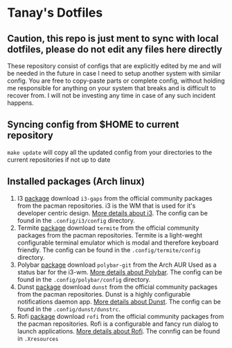 Tanay's Dotfiles
================

Caution, this repo is just ment to sync with local dotfiles, please do not edit any files here directly
-------------------------------------------------------------------------------------------------------

These repository consist of configs that are explicitly edited by me and will be needed in the future in case I need to setup another system with similar config.
You are free to copy-paste parts or complete config, without holding me responsible for anything on your system that breaks and is difficult to recover from. I will not be investing any time in case of any such incident happens.

Syncing config from $HOME to current repository
-----------------------------------------------

`make update` will copy all the updated config from your directories to the current repositories if not up to date

Installed packages (Arch linux)
-------------------------------

1. I3
   [package](https://www.archlinux.org/packages/community/x86_64/i3-gaps/) download `i3-gaps` from the official community packages from the pacman repositories.
   i3 is the WM that is used for it's developer centric design. [More details about i3](https://wiki.archlinux.org/index.php/I3).
   The config can be found in the `.config/i3/config` directory.
2. Termite
   [package](https://www.archlinux.org/packages/community/x86_64/termite/) download `termite` from the official community packages from the pacman repositories. 
   Termite is a light-weght configurable terminal emulator which is modal and therefore keyboard friendly.
   The config can be found in the `.config/termite/config` directory.
3. Polybar
   [package](https://aur.archlinux.org/packages/polybar-git/) download `polybar-git` from the Arch AUR
   Used as a status bar for the i3-wm. [More details about Polybar](https://wiki.archlinux.org/index.php/Polybar).
   The config can be found in the `.config/polybar/config` directory.
4. Dunst
   [package](https://www.archlinux.org/packages/community/x86_64/dunst/) download `dunst` from the official community packages from the pacman repositories.
   Dunst is a highly configurable notifications daemon app. [More details about Dunst](https://wiki.archlinux.org/index.php/Dunst).
   The config can be found in the `.config/dunst/dunstrc`.
5. Rofi
   [package](https://www.archlinux.org/packages/community/x86_64/rofi/) download `rofi` from the official community packages from the pacman repositories.
   Rofi is a configurable and fancy run dialog to launch applications. [More details about Rofi](https://wiki.archlinux.org/index.php/Rofi).
   The connfig can be found in `.Xresources`

